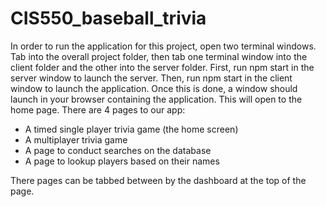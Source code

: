 # CIS550_baseball_trivia

In order to run the application for this project, open two terminal windows. Tab into the overall project folder, then tab one terminal window into the client folder and the other into the server folder. First, run npm start in the server window to launch the server. Then, run npm start in the client window to launch the application. Once this is done, a window should launch in your browser containing the application. This will open to the home page. There are 4 pages to our app:
- A timed single player trivia game (the home screen)
- A multiplayer trivia game
- A page to conduct searches on the database
- A page to lookup players based on their names

There pages can be tabbed between by the dashboard at the top of the page.